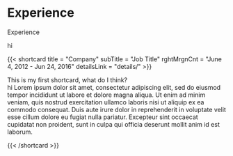 # Experience

Experience  

hi

{{< shortcard title = "Company" subTitle = "Job Title" rghtMrgnCnt = "June 4, 2012 - Jun 24, 2016" detailsLink = "details/"  >}}
    
   This is my first shortcard, what do I  think?  
   hi
       Lorem ipsum dolor sit amet, consectetur adipiscing elit, sed do eiusmod tempor incididunt ut labore et dolore magna aliqua. Ut enim ad minim veniam, quis nostrud exercitation ullamco laboris nisi ut aliquip ex ea commodo consequat. Duis aute irure dolor in reprehenderit in voluptate velit esse cillum dolore eu fugiat nulla pariatur. Excepteur sint occaecat cupidatat non proident, sunt in culpa qui officia deserunt mollit   anim id est laborum.

{{< /shortcard >}}